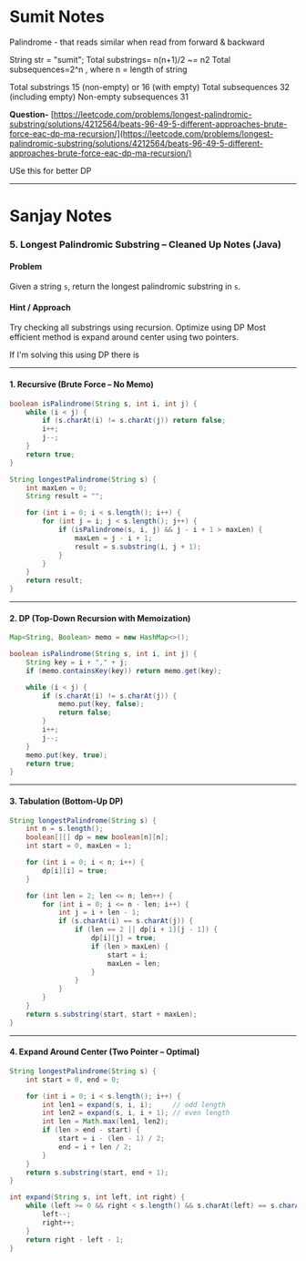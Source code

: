 
# Sumit Notes


Palindrome - that reads similar when read from forward & backward

String str = "sumit";
Total substrings=  n(n+1)/2 ~= n2
Total subsequences=2^n , where n = length of string

Total substrings	15 (non-empty) or 16 (with empty)
Total subsequences	32 (including empty)
Non-empty subsequences	31

**Question-**  [https://leetcode.com/problems/longest-palindromic-substring/solutions/4212564/beats-96-49-5-different-approaches-brute-force-eac-dp-ma-recursion/](https://leetcode.com/problems/longest-palindromic-substring/solutions/4212564/beats-96-49-5-different-approaches-brute-force-eac-dp-ma-recursion/)

USe this for better DP

---
# Sanjay Notes

### 5. Longest Palindromic Substring – Cleaned Up Notes (Java)

#### Problem
Given a string `s`, return the longest palindromic substring in `s`.

#### Hint / Approach
Try checking all substrings using recursion. Optimize using DP
Most efficient method is expand around center using two pointers.

If I'm solving this using DP there is 


---

#### 1. Recursive (Brute Force – No Memo)

```java
boolean isPalindrome(String s, int i, int j) {
    while (i < j) {
        if (s.charAt(i) != s.charAt(j)) return false;
        i++;
        j--;
    }
    return true;
}

String longestPalindrome(String s) {
    int maxLen = 0;
    String result = "";

    for (int i = 0; i < s.length(); i++) {
        for (int j = i; j < s.length(); j++) {
            if (isPalindrome(s, i, j) && j - i + 1 > maxLen) {
                maxLen = j - i + 1;
                result = s.substring(i, j + 1);
            }
        }
    }
    return result;
}
```

---

#### 2. DP (Top-Down Recursion with Memoization)

```java
Map<String, Boolean> memo = new HashMap<>();

boolean isPalindrome(String s, int i, int j) {
    String key = i + "," + j;
    if (memo.containsKey(key)) return memo.get(key);

    while (i < j) {
        if (s.charAt(i) != s.charAt(j)) {
            memo.put(key, false);
            return false;
        }
        i++;
        j--;
    }
    memo.put(key, true);
    return true;
}
```

---

#### 3. Tabulation (Bottom-Up DP)

```java
String longestPalindrome(String s) {
    int n = s.length();
    boolean[][] dp = new boolean[n][n];
    int start = 0, maxLen = 1;

    for (int i = 0; i < n; i++) {
        dp[i][i] = true;
    }

    for (int len = 2; len <= n; len++) {
        for (int i = 0; i <= n - len; i++) {
            int j = i + len - 1;
            if (s.charAt(i) == s.charAt(j)) {
                if (len == 2 || dp[i + 1][j - 1]) {
                    dp[i][j] = true;
                    if (len > maxLen) {
                        start = i;
                        maxLen = len;
                    }
                }
            }
        }
    }
    return s.substring(start, start + maxLen);
}
```

---

#### 4. Expand Around Center (Two Pointer – Optimal)

```java
String longestPalindrome(String s) {
    int start = 0, end = 0;

    for (int i = 0; i < s.length(); i++) {
        int len1 = expand(s, i, i);     // odd length
        int len2 = expand(s, i, i + 1); // even length
        int len = Math.max(len1, len2);
        if (len > end - start) {
            start = i - (len - 1) / 2;
            end = i + len / 2;
        }
    }
    return s.substring(start, end + 1);
}

int expand(String s, int left, int right) {
    while (left >= 0 && right < s.length() && s.charAt(left) == s.charAt(right)) {
        left--;
        right++;
    }
    return right - left - 1;
}
```

